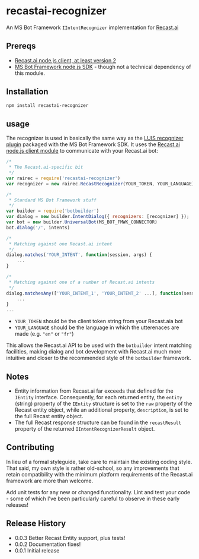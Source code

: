 recastai-recognizer
===================

An MS Bot Framework `IIntentRecognizer` implementation for [Recast.ai](https://recast.ai)

## Prereqs
* [Recast.ai node.js client, at least version 2](https://www.npmjs.com/package/recastai)
* [MS Bot Framework node.js SDK](https://www.npmjs.com/package/botbuilder) - though not a technical dependency of this module.

## Installation
```bash
npm install recastai-recognizer
```

## usage
The recognizer is used in basically the same way as the 
[LUIS recognizer plugin](https://docs.botframework.com/en-us/node/builder/guides/understanding-natural-language) 
packaged with the MS Bot Framework SDK. 
It uses the [Recast.ai node.js client module](https://www.npmjs.com/package/recastai) 
to communicate with your Recast.ai bot:
```javascript
/*
 * The Recast.ai-specific bit
 */
var rairec = require('recastai-recognizer')
var recognizer = new rairec.RecastRecognizer(YOUR_TOKEN, YOUR_LANGUAGE)

/*
 * Standard MS Bot Framework stuff
 */
var builder = require('botbuilder')
var dialog = new builder.IntentDialog({ recognizers: [recognizer] });
var bot = new builder.UniversalBot(MS_BOT_FMWK_CONNECTOR)
bot.dialog('/', intents)

/*
 * Matching against one Recast.ai intent
 */
dialog.matches('YOUR_INTENT', function(session, args) {
    ...
}

/*
 * Matching against one of a number of Recast.ai intents
 */
dialog.matchesAny(['YOUR_INTENT_1', 'YOUR_INTENT_2' ...], function(session, args) {
    ...
}
...
```

* `YOUR_TOKEN` should be the client token string from your Recast.aia bot
* `YOUR_LANGUAGE` should be the language in which the utterenaces are made (e.g. `"en"` or `"fr"`)

This allows the Recast.ai API to be used with the `botbuilder` intent 
matching facilities, making dialog and bot development with Recast.ai much 
more intuitive and closer to the recommended style of the `botbuilder` 
framework.

## Notes

* Entity information from Recast.ai far exceeds that defined for the `IEntity` interface.
  Consequently, for each returned entity, the `entity` (string) property of the `IEntity` structure is set to the `raw` property of the Recast entity object,
  while an additional property, `description`, is set to the full Recast entity object.
* The full Recast response structure can be found in the `recastResult` property of the returned `IIntentRecognizerResult` object.

## Contributing

In lieu of a formal styleguide, take care to maintain the existing coding style. That said, my own style is rather old-school, so any improvements that retain compatibility with the minimum platform requirements of the Recast.ai framework are more than welcome.

Add unit tests for any new or changed functionality. Lint and test your code - some of which I've been particularly careful to observe in these early releases! 

## Release History

* 0.0.3 Better Recast Entity support, plus tests!
* 0.0.2 Documentation fixes!
* 0.0.1 Initial release
